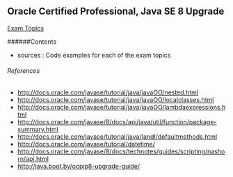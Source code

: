 Oracle Certified Professional, Java SE 8 Upgrade
-----------------

[Exam Topics](http://education.oracle.com/pls/web_prod-plq-dad/db_pages.getpage?page_id=5001&get_params=p_exam_id:1Z0-810#tabs-2)

######Contents
 + sources : Code examples for each of the exam topics


###### References
+ http://docs.oracle.com/javase/tutorial/java/javaOO/nested.html
+ http://docs.oracle.com/javase/tutorial/java/javaOO/localclasses.html
+ http://docs.oracle.com/javase/tutorial/java/javaOO/lambdaexpressions.html
+ http://docs.oracle.com/javase/8/docs/api/java/util/function/package-summary.html
+ http://docs.oracle.com/javase/tutorial/java/IandI/defaultmethods.html
+ http://docs.oracle.com/javase/tutorial/datetime/
+ http://docs.oracle.com/javase/8/docs/technotes/guides/scripting/nashorn/api.html
+ http://java.boot.by/ocpjp8-upgrade-guide/
